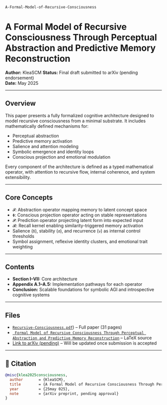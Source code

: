     A-Formal-Model-of-Recursive-Consciousness

# A Formal Model of Recursive Consciousness Through Perceptual Abstraction and Predictive Memory Reconstruction

**Author:** KleaSCM 
**Status:** Final draft submitted to arXiv (pending endorsement)  
**Date:** May 2025

---

## Overview

This paper presents a fully formalized cognitive architecture designed to model recursive consciousness from a minimal substrate. It includes mathematically defined mechanisms for:

- Perceptual abstraction  
- Predictive memory activation  
- Salience and attention modeling  
- Symbolic emergence and identity loops  
- Conscious projection and emotional modulation

Every component of the architecture is defined as a typed mathematical operator, with attention to recursive flow, internal coherence, and system extensibility.

---

## Core Concepts

- `𝓕`: Abstraction operator mapping memory to latent concept space  
- `Φ`: Conscious projection operator acting on stable representations  
- `𝓟`: Prediction operator projecting latent form into expected input  
- `𝓡`: Recall kernel enabling similarity-triggered memory activation  
- Salience (`δ`), stability (`σ`), and recurrence (`ν`) as internal control thresholds  
- Symbol assignment, reflexive identity clusters, and emotional trait weighting

---

## Contents

- **Section I–VII:** Core architecture  
- **Appendix A.1–A.5:** Implementation pathways for each operator  
- **Conclusion:** Scalable foundations for symbolic AGI and introspective cognitive systems

---

## Files

- [`Recursive-Consciousness.pdf`](./A_Formal_Model_of_Recursive_Consciousness_Through_Perceptual_Abstraction_and_Predictive_Memory_Reconstruction.pdf)) – Full paper (31 pages)
- [` Formal Model of Recursive Consciousness Through
Perceptual Abstraction and Predictive Memory
Reconstruction`](.[(https://www.overleaf.com/read/sjrkmytshxkf#174058)) – LaTeX source 
- [Link to arXiv (pending)](https://arxiv.org/) – Will be updated once submission is accepted

---

## 💬 Citation
```bibtex
@misc{klea2025consciousness,
  author       = {KleaSCM},
  title        = {A Formal Model of Recursive Consciousness Through Perceptual Abstraction and Predictive Memory Reconstruction},
  year         = {25may 025},
  note         = {arXiv preprint, pending approval}
}

